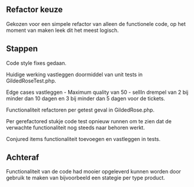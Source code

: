 ## Refactor keuze
Gekozen voor een simpele refactor van alleen de functionele code, op het moment van maken leek dit het meest logisch.

## Stappen
Code style fixes gedaan.

Huidige werking vastleggen doormiddel van unit tests in GildedRoseTest.php.

Edge cases vastleggen - Maximum quality van 50 - sellIn drempel van 2 bij minder dan 10 dagen en 3 bij minder dan 5 dagen voor de tickets.

Functionaliteit refactoren per getest geval in GildedRose.php.

Per gerefactored stukje code test opnieuw runnen om te zien dat de verwachte functionaliteit nog steeds naar behoren werkt.

Conjured items functionaliteit toevoegen en vastleggen in tests.

## Achteraf
Functionaliteit van de code had mooier opgeleverd kunnen worden door gebruik te maken van bijvoorbeeld een stategie per type product.
